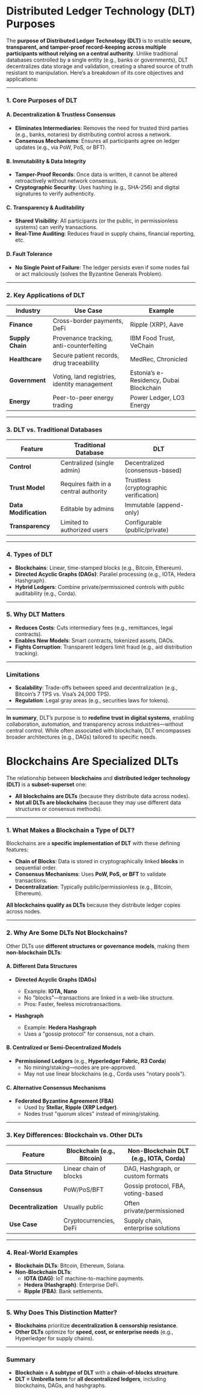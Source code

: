 # Distributed Ledger Technology (DLT) Purposes

The **purpose of Distributed Ledger Technology (DLT)** is to enable **secure, transparent, and tamper-proof record-keeping across multiple participants without relying on a central authority**. Unlike traditional databases controlled by a single entity (e.g., banks or governments), DLT decentralizes data storage and validation, creating a shared source of truth resistant to manipulation. Here’s a breakdown of its core objectives and applications:

---

### **1. Core Purposes of DLT**
#### **A. Decentralization & Trustless Consensus**
   - **Eliminates Intermediaries**: Removes the need for trusted third parties (e.g., banks, notaries) by distributing control across a network.  
   - **Consensus Mechanisms**: Ensures all participants agree on ledger updates (e.g., via PoW, PoS, or BFT).  

#### **B. Immutability & Data Integrity**
   - **Tamper-Proof Records**: Once data is written, it cannot be altered retroactively without network consensus.  
   - **Cryptographic Security**: Uses hashing (e.g., SHA-256) and digital signatures to verify authenticity.  

#### **C. Transparency & Auditability**
   - **Shared Visibility**: All participants (or the public, in permissionless systems) can verify transactions.  
   - **Real-Time Auditing**: Reduces fraud in supply chains, financial reporting, etc.  

#### **D. Fault Tolerance**
   - **No Single Point of Failure**: The ledger persists even if some nodes fail or act maliciously (solves the Byzantine Generals Problem).  

---

### **2. Key Applications of DLT**
| **Industry**       | **Use Case**                                   | **Example**                          |
|--------------------|-----------------------------------------------|--------------------------------------|
| **Finance**        | Cross-border payments, DeFi                   | Ripple (XRP), Aave                   |
| **Supply Chain**   | Provenance tracking, anti-counterfeiting      | IBM Food Trust, VeChain              |
| **Healthcare**     | Secure patient records, drug traceability     | MedRec, Chronicled                   |
| **Government**     | Voting, land registries, identity management  | Estonia’s e-Residency, Dubai Blockchain |
| **Energy**         | Peer-to-peer energy trading                   | Power Ledger, LO3 Energy             |

---

### **3. DLT vs. Traditional Databases**
| **Feature**         | **Traditional Database**                     | **DLT**                              |
|---------------------|---------------------------------------------|--------------------------------------|
| **Control**         | Centralized (single admin)                  | Decentralized (consensus-based)      |
| **Trust Model**     | Requires faith in a central authority       | Trustless (cryptographic verification) |
| **Data Modification**| Editable by admins                          | Immutable (append-only)              |
| **Transparency**    | Limited to authorized users                 | Configurable (public/private)        |

---

### **4. Types of DLT**
- **Blockchains**: Linear, time-stamped blocks (e.g., Bitcoin, Ethereum).  
- **Directed Acyclic Graphs (DAGs)**: Parallel processing (e.g., IOTA, Hedera Hashgraph).  
- **Hybrid Ledgers**: Combine private/permissioned controls with public auditability (e.g., Corda).  

---

### **5. Why DLT Matters**
- **Reduces Costs**: Cuts intermediary fees (e.g., remittances, legal contracts).  
- **Enables New Models**: Smart contracts, tokenized assets, DAOs.  
- **Fights Corruption**: Transparent ledgers limit fraud (e.g., aid distribution tracking).  

---

### **Limitations**
- **Scalability**: Trade-offs between speed and decentralization (e.g., Bitcoin’s 7 TPS vs. Visa’s 24,000 TPS).  
- **Regulation**: Legal gray areas (e.g., securities laws for tokens).  

---

**In summary**, DLT’s purpose is to **redefine trust in digital systems**, enabling collaboration, automation, and transparency across industries—without central control. While often associated with blockchain, DLT encompasses broader architectures (e.g., DAGs) tailored to specific needs.

# Blockchains Are Specialized DLTs 

The relationship between **blockchains** and **distributed ledger technology (DLT)** is a **subset-superset** one:  
- **All blockchains are DLTs** (because they distribute data across nodes).  
- **Not all DLTs are blockchains** (because they may use different data structures or consensus methods).  

---

### **1. What Makes a Blockchain a Type of DLT?**  
Blockchains are a **specific implementation of DLT** with these defining features:  
- **Chain of Blocks**: Data is stored in cryptographically linked **blocks** in sequential order.  
- **Consensus Mechanisms**: Uses **PoW, PoS, or BFT** to validate transactions.  
- **Decentralization**: Typically public/permissionless (e.g., Bitcoin, Ethereum).  

**All blockchains qualify as DLTs** because they distribute ledger copies across nodes.  

---

### **2. Why Are Some DLTs Not Blockchains?**  
Other DLTs use **different structures or governance models**, making them **non-blockchain DLTs**:  

#### **A. Different Data Structures**  
- **Directed Acyclic Graphs (DAGs)**  
  - Example: **IOTA, Nano**  
  - No "blocks"—transactions are linked in a web-like structure.  
  - Pros: Faster, feeless microtransactions.  

- **Hashgraph**  
  - Example: **Hedera Hashgraph**  
  - Uses a "gossip protocol" for consensus, not a chain.  

#### **B. Centralized or Semi-Decentralized Models**  
- **Permissioned Ledgers** (e.g., **Hyperledger Fabric, R3 Corda**)  
  - No mining/staking—nodes are pre-approved.  
  - May not use linear blockchains (e.g., Corda uses "notary pools").  

#### **C. Alternative Consensus Mechanisms**  
- **Federated Byzantine Agreement (FBA)**  
  - Used by **Stellar, Ripple (XRP Ledger)**.  
  - Nodes trust "quorum slices" instead of mining/staking.  

---

### **3. Key Differences: Blockchain vs. Other DLTs**  
| Feature               | Blockchain (e.g., Bitcoin) | Non-Blockchain DLT (e.g., IOTA, Corda) |  
|-----------------------|---------------------------|----------------------------------------|  
| **Data Structure**    | Linear chain of blocks    | DAG, Hashgraph, or custom formats     |  
| **Consensus**         | PoW/PoS/BFT              | Gossip protocol, FBA, voting-based    |  
| **Decentralization**  | Usually public           | Often private/permissioned            |  
| **Use Case**          | Cryptocurrencies, DeFi   | Supply chain, enterprise solutions    |  

---

### **4. Real-World Examples**  
- **Blockchain DLTs**: Bitcoin, Ethereum, Solana.  
- **Non-Blockchain DLTs**:  
  - **IOTA (DAG)**: IoT machine-to-machine payments.  
  - **Hedera (Hashgraph)**: Enterprise DeFi.  
  - **Ripple (FBA)**: Bank settlements.  

---

### **5. Why Does This Distinction Matter?**  
- **Blockchains** prioritize **decentralization & censorship resistance**.  
- **Other DLTs** optimize for **speed, cost, or enterprise needs** (e.g., Hyperledger for supply chains).  

---

### **Summary**  
- **Blockchain = A subtype of DLT** with a **chain-of-blocks structure**.  
- **DLT = Umbrella term** for **all decentralized ledgers**, including blockchains, DAGs, and hashgraphs.  

